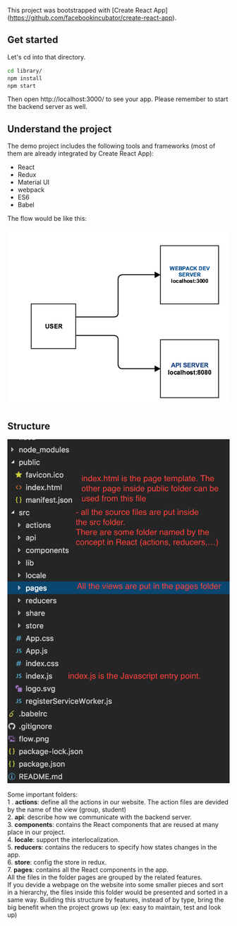 This project was bootstrapped with [Create React App] (https://github.com/facebookincubator/create-react-app).



## Get started
Let's cd into that directory.
```sh
cd library/
npm install
npm start
```
Then open http://localhost:3000/ to see your app.
Please remember to start the backend server as well.

## Understand the project
The demo project includes the following tools and frameworks (most of them are already integrated by Create React App):
- React
- Redux
- Material UI
- webpack
- ES6
- Babel

The flow would be like this:

![alt text](https://github.com/chuong2v/library/blob/master/flow.png)


## Structure
![alt text](https://github.com/chuong2v/library/blob/master/structure.png)

Some important folders: <br />
1 . **actions**: define all the actions in our website. The action files are devided by the name of the view (group, student) <br />
2. **api**: describe how we communicate with the backend server.<br />
3. **components**: contains the React components that are reused at many place in our project.<br />
4. **locale**: support the interlocalization.<br />
5. **reducers**: contains the reducers to specify how states changes in the app.<br />
6. **store**: config the store in redux.<br />
7. **pages**: contains all the React components in the app.<br />
All the files in the folder pages are grouped by the related features.<br />
If you devide a webpage on the website into some smaller pieces and sort in a hierarchy, the files inside this folder would be presented and sorted in a same way.
Building this structure by features, instead of by type, bring the big benefit when the project grows up (ex: easy to maintain, test and look up)<br />
